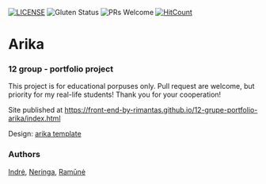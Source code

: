 [![LICENSE](https://img.shields.io/badge/license-MIT-blue.svg?style=flat-square)](https://github.com/belauzas/HTML5-website-template/blob/master/LICENSE.md)
![Gluten Status](https://img.shields.io/badge/Gluten-Free-green.svg)
![PRs Welcome](https://img.shields.io/badge/PRs-welcome-brightgreen.svg)
[![HitCount](http://hits.dwyl.com/front-end-by-rimantas/12-grupe-portfolio-arika.svg)](http://hits.dwyl.com/front-end-by-rimantas/12-grupe-portfolio-arika)

# Arika
### 12 group - portfolio project

This project is for educational porpuses only. Pull request are welcome, but priority for my real-life students! Thank you for your cooperation!

Site published at https://front-end-by-rimantas.github.io/12-grupe-portfolio-arika/index.html

Design: [arika template](http://adhyasoft.com/themeforest/arika/arika/index-01.html)

### Authors
[Indrė](https://github.com/belauzas), [Neringa](https://github.com/belauzas), [Ramūnė](https://github.com/belauzas)